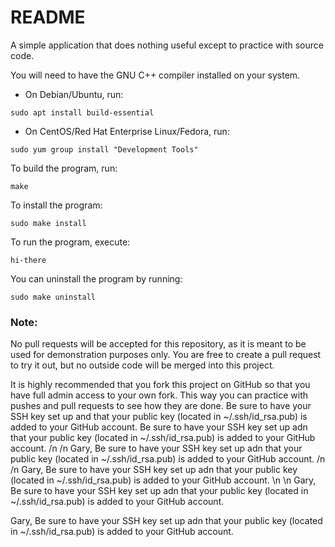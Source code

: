 README
======

A simple application that does nothing useful except to practice with source code.

You will need to have the GNU C++ compiler installed on your system.

* On Debian/Ubuntu, run:

```
sudo apt install build-essential
```

* On CentOS/Red Hat Enterprise Linux/Fedora, run:

```
sudo yum group install "Development Tools"
```

To build the program, run:

```
make
```

To install the program:

```
sudo make install
```

To run the program, execute:

```
hi-there
```

You can uninstall the program by running:

```
sudo make uninstall
```

### Note:
No pull requests will be accepted for this repository, as it is meant to be used for demonstration purposes only.  You are free to create a pull request to try it out, but no outside code will be merged into this project.

It is highly recommended that you fork this project on GitHub so that you have full admin access to your own fork.  This way you can practice with pushes and pull requests to see how they are done.
Be sure to have your SSH key set up and that your public key (located in ~/.ssh/id_rsa.pub) is added to your GitHub account.
Be sure to have your SSH key set up adn that your public key (located in ~/.ssh/id_rsa.pub) is added to your GitHub account.
/n /n Gary, Be sure to have your SSH key set up adn that your public key (located in ~/.ssh/id_rsa.pub) is added to your GitHub account.
/n /n Gary, Be sure to have your SSH key set up adn that your public key (located in ~/.ssh/id_rsa.pub) is added to your GitHub account.
\n \n Gary, Be sure to have your SSH key set up adn that your public key (located in ~/.ssh/id_rsa.pub) is added to your GitHub account.

 
 Gary, Be sure to have your SSH key set up adn that your public key (located in ~/.ssh/id_rsa.pub) is added to your GitHub account.
